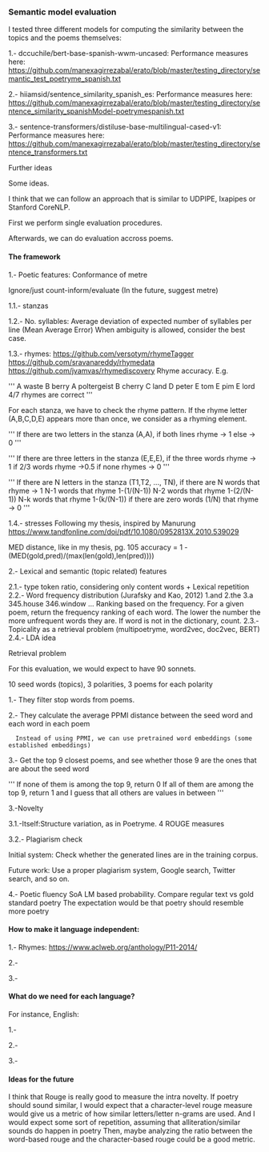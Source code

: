 
### Semantic model evaluation

I tested three different models for computing the similarity between the topics and the poems themselves:

1.- dccuchile/bert-base-spanish-wwm-uncased: 
Performance measures here: https://github.com/manexagirrezabal/erato/blob/master/testing_directory/semantic_test_poetryme_spanish.txt

2.- hiiamsid/sentence_similarity_spanish_es:
Performance measures here: https://github.com/manexagirrezabal/erato/blob/master/testing_directory/sentence_similarity_spanishModel-poetrymespanish.txt

3.- sentence-transformers/distiluse-base-multilingual-cased-v1:
Performance measures here: https://github.com/manexagirrezabal/erato/blob/master/testing_directory/sentence_transformers.txt


Further ideas

Some ideas.

I think that we can follow an approach that is similar to UDPIPE, Ixapipes or Stanford CoreNLP.

First we perform single evaluation procedures.

Afterwards, we can do evaluation accross poems.

#### The framework

1.- Poetic features: Conformance of metre

Ignore/just count-inform/evaluate (In the future, suggest metre)

 1.1.- stanzas

 1.2.- No. syllables:
 Average deviation of expected number of syllables per line (Mean Average Error)
 When ambiguity is allowed, consider the best case.

1.3.- rhymes:
https://github.com/versotym/rhymeTagger
https://github.com/sravanareddy/rhymedata
https://github.com/jvamvas/rhymediscovery
Rhyme accuracy. E.g.

'''
A waste
B berry
A poltergeist
B cherry
C land
D peter
E tom
E pim
E lord
4/7 rhymes are correct
'''

For each stanza, we have to check the rhyme pattern. If the rhyme letter (A,B,C,D,E) appears more than once, we consider as a rhyming element.

'''
If there are two letters in the stanza (A,A),
if both lines rhyme -> 1
else -> 0
'''

'''
If there are three letters in the stanza (E,E,E),
if the three words rhyme -> 1
if 2/3 words rhyme ->0.5
if none rhymes -> 0
'''

'''
If there are N letters in the stanza (T1,T2, ..., TN),
if there are N words that rhyme -> 1
N-1 words that rhyme 1-(1/(N-1))
N-2 words that rhyme 1-(2/(N-1))
N-k words that rhyme 1-(k/(N-1))
if there are zero words (1/N) that rhyme -> 0
'''

1.4.- stresses
Following my thesis, inspired by Manurung
https://www.tandfonline.com/doi/pdf/10.1080/0952813X.2010.539029

MED distance, like in my thesis, pg. 105
accuracy = 1 - (MED(gold,pred)/(max(len(gold),len(pred))))


2.- Lexical and semantic (topic related) features

2.1.- type token ratio, considering only content words + Lexical repetition
2.2.- Word frequency distribution (Jurafsky and Kao, 2012)
1.and
2.the
3.a
345.house
346.window
...
Ranking based on the frequency. For a given poem, return the frequency ranking of each word. The lower the number the more unfrequent words they are. If word is not in the dictionary, count.
2.3.- Topicality as a retrieval problem (multipoetryme, word2vec, doc2vec, BERT)
2.4.- LDA idea

Retrieval problem

For this evaluation, we would expect to have 90 sonnets.

10 seed words (topics), 3 polarities, 3 poems for each polarity

 1.- They filter stop words from poems.

 2.- They calculate the average PPMI distance between the seed word and each word in each poem

      Instead of using PPMI, we can use pretrained word embeddings (some established embeddings)

 3.- Get the top 9 closest poems, and see whether those 9 are the ones that are about the seed word

'''
      If none of them is among the top 9, return 0
      If all of them are among the top 9, return 1
      and I guess that all others are values in between
'''

3.-Novelty

3.1.-Itself:Structure variation, as in Poetryme. 4 ROUGE measures

3.2.- Plagiarism check

Initial system: Check whether the generated lines are in the training corpus.

Future work: Use a proper plagiarism system, Google search, Twitter search, and so on.


4.- Poetic fluency
SoA LM based probability. Compare regular text vs gold standard poetry
The expectation would be that poetry should resemble more poetry




#### How to make it language independent:

1.-
Rhymes: https://www.aclweb.org/anthology/P11-2014/

2.-

3.-


#### What do we need for each language?
For instance, English:

1.-

2.-

3.-

#### Ideas for the future
I think that Rouge is really good to measure the intra novelty.
If poetry should sound similar, I would expect that a character-level rouge measure would give us a metric
 of how similar letters/letter n-grams are used. And I would expect some sort of repetition, assuming that
 alliteration/similar sounds do happen in poetry
Then, maybe analyzing the ratio between the word-based rouge and the character-based rouge could be a good metric.
